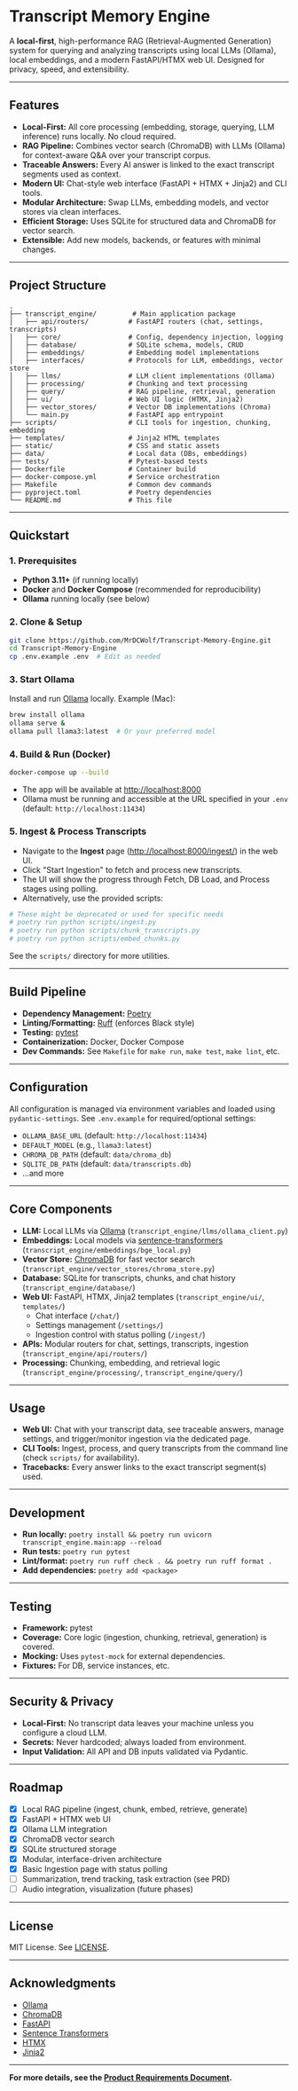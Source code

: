 # Transcript Memory Engine

A **local-first**, high-performance RAG (Retrieval-Augmented Generation) system for querying and analyzing transcripts using local LLMs (Ollama), local embeddings, and a modern FastAPI/HTMX web UI. Designed for privacy, speed, and extensibility.

---

## Features

- **Local-First:** All core processing (embedding, storage, querying, LLM inference) runs locally. No cloud required.
- **RAG Pipeline:** Combines vector search (ChromaDB) with LLMs (Ollama) for context-aware Q&A over your transcript corpus.
- **Traceable Answers:** Every AI answer is linked to the exact transcript segments used as context.
- **Modern UI:** Chat-style web interface (FastAPI + HTMX + Jinja2) and CLI tools.
- **Modular Architecture:** Swap LLMs, embedding models, and vector stores via clean interfaces.
- **Efficient Storage:** Uses SQLite for structured data and ChromaDB for vector search.
- **Extensible:** Add new models, backends, or features with minimal changes.

---

## Project Structure

```
.
├── transcript_engine/         # Main application package
│   ├── api/routers/          # FastAPI routers (chat, settings, transcripts)
│   ├── core/                 # Config, dependency injection, logging
│   ├── database/             # SQLite schema, models, CRUD
│   ├── embeddings/           # Embedding model implementations
│   ├── interfaces/           # Protocols for LLM, embeddings, vector store
│   ├── llms/                 # LLM client implementations (Ollama)
│   ├── processing/           # Chunking and text processing
│   ├── query/                # RAG pipeline, retrieval, generation
│   ├── ui/                   # Web UI logic (HTMX, Jinja2)
│   ├── vector_stores/        # Vector DB implementations (Chroma)
│   └── main.py               # FastAPI app entrypoint
├── scripts/                  # CLI tools for ingestion, chunking, embedding
├── templates/                # Jinja2 HTML templates
├── static/                   # CSS and static assets
├── data/                     # Local data (DBs, embeddings)
├── tests/                    # Pytest-based tests
├── Dockerfile                # Container build
├── docker-compose.yml        # Service orchestration
├── Makefile                  # Common dev commands
├── pyproject.toml            # Poetry dependencies
└── README.md                 # This file
```

---

## Quickstart

### 1. Prerequisites

- **Python 3.11+** (if running locally)
- **Docker** and **Docker Compose** (recommended for reproducibility)
- **Ollama** running locally (see below)

### 2. Clone & Setup

```bash
git clone https://github.com/MrDCWolf/Transcript-Memory-Engine.git
cd Transcript-Memory-Engine
cp .env.example .env  # Edit as needed
```

### 3. Start Ollama

Install and run [Ollama](https://ollama.com/) locally. Example (Mac):

```bash
brew install ollama
ollama serve &
ollama pull llama3:latest  # Or your preferred model
```

### 4. Build & Run (Docker)

```bash
docker-compose up --build
```

- The app will be available at [http://localhost:8000](http://localhost:8000)
- Ollama must be running and accessible at the URL specified in your `.env` (default: `http://localhost:11434`)

### 5. Ingest & Process Transcripts

- Navigate to the **Ingest** page ([http://localhost:8000/ingest/](http://localhost:8000/ingest/)) in the web UI.
- Click "Start Ingestion" to fetch and process new transcripts.
- The UI will show the progress through Fetch, DB Load, and Process stages using polling.
- Alternatively, use the provided scripts:

```bash
# These might be deprecated or used for specific needs
# poetry run python scripts/ingest.py 
# poetry run python scripts/chunk_transcripts.py
# poetry run python scripts/embed_chunks.py
```

See the `scripts/` directory for more utilities.

---

## Build Pipeline

- **Dependency Management:** [Poetry](https://python-poetry.org/)
- **Linting/Formatting:** [Ruff](https://docs.astral.sh/ruff/) (enforces Black style)
- **Testing:** [pytest](https://docs.pytest.org/)
- **Containerization:** Docker, Docker Compose
- **Dev Commands:** See `Makefile` for `make run`, `make test`, `make lint`, etc.

---

## Configuration

All configuration is managed via environment variables and loaded using `pydantic-settings`. See `.env.example` for required/optional settings:

- `OLLAMA_BASE_URL` (default: `http://localhost:11434`)
- `DEFAULT_MODEL` (e.g., `llama3:latest`)
- `CHROMA_DB_PATH` (default: `data/chroma_db`)
- `SQLITE_DB_PATH` (default: `data/transcripts.db`)
- ...and more

---

## Core Components

- **LLM:** Local LLMs via [Ollama](https://ollama.com/) (`transcript_engine/llms/ollama_client.py`)
- **Embeddings:** Local models via [sentence-transformers](https://www.sbert.net/) (`transcript_engine/embeddings/bge_local.py`)
- **Vector Store:** [ChromaDB](https://www.trychroma.com/) for fast vector search (`transcript_engine/vector_stores/chroma_store.py`)
- **Database:** SQLite for transcripts, chunks, and chat history (`transcript_engine/database/`)
- **Web UI:** FastAPI, HTMX, Jinja2 templates (`transcript_engine/ui/`, `templates/`)
    - Chat interface (`/chat/`)
    - Settings management (`/settings/`)
    - Ingestion control with status polling (`/ingest/`)
- **APIs:** Modular routers for chat, settings, transcripts, ingestion (`transcript_engine/api/routers/`)
- **Processing:** Chunking, embedding, and retrieval logic (`transcript_engine/processing/`, `transcript_engine/query/`)

---

## Usage

- **Web UI:** Chat with your transcript data, see traceable answers, manage settings, and trigger/monitor ingestion via the dedicated page.
- **CLI Tools:** Ingest, process, and query transcripts from the command line (check `scripts/` for availability).
- **Tracebacks:** Every answer links to the exact transcript segment(s) used.

---

## Development

- **Run locally:** `poetry install && poetry run uvicorn transcript_engine.main:app --reload`
- **Run tests:** `poetry run pytest`
- **Lint/format:** `poetry run ruff check . && poetry run ruff format .`
- **Add dependencies:** `poetry add <package>`

---

## Testing

- **Framework:** pytest
- **Coverage:** Core logic (ingestion, chunking, retrieval, generation) is covered.
- **Mocking:** Uses `pytest-mock` for external dependencies.
- **Fixtures:** For DB, service instances, etc.

---

## Security & Privacy

- **Local-First:** No transcript data leaves your machine unless you configure a cloud LLM.
- **Secrets:** Never hardcoded; always loaded from environment.
- **Input Validation:** All API and DB inputs validated via Pydantic.

---

## Roadmap

- [x] Local RAG pipeline (ingest, chunk, embed, retrieve, generate)
- [x] FastAPI + HTMX web UI
- [x] Ollama LLM integration
- [x] ChromaDB vector search
- [x] SQLite structured storage
- [x] Modular, interface-driven architecture
- [x] Basic Ingestion page with status polling
- [ ] Summarization, trend tracking, task extraction (see PRD)
- [ ] Audio integration, visualization (future phases)

---

## License

MIT License. See [LICENSE](LICENSE).

---

## Acknowledgments

- [Ollama](https://ollama.com/)
- [ChromaDB](https://www.trychroma.com/)
- [FastAPI](https://fastapi.tiangolo.com/)
- [Sentence Transformers](https://www.sbert.net/)
- [HTMX](https://htmx.org/)
- [Jinja2](https://jinja.palletsprojects.com/)

---

**For more details, see the [Product Requirements Document](transcript_memory_engine_prd.md).** 